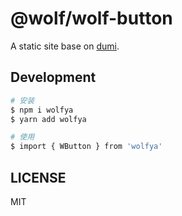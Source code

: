 <!--
 * @Author: Wolf.Ma
 * @Date: 2023-04-13 13:58:05
 * @LastEditors: Do not edit
 * @LastEditTime: 2023-04-13 14:53:21
 * @FilePath: /wolf/README.md
 * @Description:
-->

# @wolf/wolf-button

A static site base on [dumi](https://d.umijs.org).

## Development

```bash
# 安装
$ npm i wolfya
$ yarn add wolfya

# 使用
$ import { WButton } from 'wolfya'

```

## LICENSE

MIT
